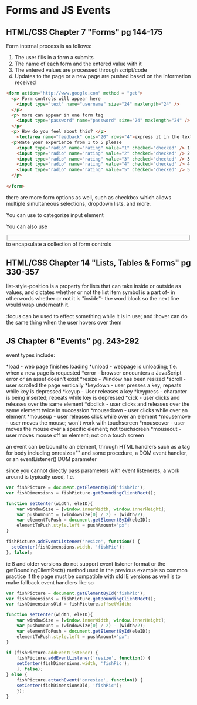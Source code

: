 # Forms and JS Events

## HTML/CSS Chapter 7 "Forms" pg 144-175

Form internal process is as follows:

1. The user fills in a form a submits
2. The name of each form and the entered value with it
3. The entered values are processed through script/code
4. Updates to the page or a new page are pushed based on the information received

```HTML
<form action="http://www.google.com" method = "get">
  <p> Form controls will appear here
    <input type="text" name="username" size="24" maxlength="24" />
  </p>
  <p> more can appear in one form tag
    <input type="password" name="password" size="24" maxlength="24" />
  </p>
  <p> How do you feel about this? </p>
    <textarea name="feedback" cols="20" rows="4">express it in the text box made here</textarea>
  <p>Rate your experience from 1 to 5 please
    <input type="radio" name="rating" value="1" checked="checked" /> 1
    <input type="radio" name="rating" value="2" checked="checked" /> 2
    <input type="radio" name="rating" value="3" checked="checked" /> 3
    <input type="radio" name="rating" value="4" checked="checked" /> 4
    <input type="radio" name="rating" value="5" checked="checked" /> 5
  </p>
  
</form>
```
there are more form options as well, such as checkbox which allows multiple simultaneous selections, dropdown lists, and more.

You can use <label></label> to categorize input element

You can also use <fieldset> </fieldset> to encapsulate a collection of form controls


## HTML/CSS Chapter 14 "Lists, Tables & Forms" pg 330-357

list-style-position is a property for lists that can take inside or outside as values, and dictates whether or not the list item symbol is a part of- in otherwords whether or not it is "inside"- the word block so the next line would wrap underneath it.

:focus can be used to effect something while it is in use; and :hover can do the same thing when the user hovers over them

## JS Chapter 6 "Events" pg. 243-292

event types include:

*load - web page finishes loading
*unload - webpage is unloading; f.e. when a new page is requested
*error - browser encounters a JavaScript error or an asset doesn't exist
*resize - Window has been resized
*scroll - user scrolled the page vertically
*keydown - user presses a key; repeats while key is depressed
*keyup - User releases a key
*keypress - character is being inserted; repeats while key is depressed
*cick - user clicks and releases over the same element
*dbclick - user clicks and releases over the same element twice in succession
*mousedown - user clicks while over an element
*mouseup - user releases click while over an element
*mousemove - user moves the mouse; won't work with touchscreen
*mouseover - user moves the mouse over a specific element; not touchscreen
*mouseout - user moves mouse off an element; not on a touch screen

an event can be bound to an element, through HTML handlers such as a tag for body including onresize="" and some procedure, a DOM event handler, or an eventListener() DOM parameter

since you cannot directly pass parameters with event listeneres, a work around is typically used, f.e.

```JavaScript
var fishPicture = document.getElementById('fishPic');
var fishDimensions = fishPicture.getBoundingClientRect();

function setCenter(width, eleID){
    var windowSize = [window.innerWidth, window.innerHeight];
    var pushAmount = (windowSize[0] / 2) - (width/2);
    var elementToPush = document.getElementById(eleID);
    elementToPush.style.left = pushAmount+"px";
}

fishPicture.addEventListener('resize', function() {
  setCenter(fishDimensions.width, 'fishPic');
}, false);
```

ie 8 and older versions do not support event listener format or the getBoundingClientRect() method used in the previous example so common practice if the page must be compatible with old IE versions as well is to make fallback event handlers like so

```JavaScript
var fishPicture = document.getElementById('fishPic');
var fishDimensions = fishPicture.getBoundingClientRect();
var fishDimensionsOld = fishPicture.offsetWidth;

function setCenter(width, eleID){
    var windowSize = [window.innerWidth, window.innerHeight];
    var pushAmount = (windowSize[0] / 2) - (width/2);
    var elementToPush = document.getElementById(eleID);
    elementToPush.style.left = pushAmount+"px";
}

if (fishPicture.addEventListener) {
    fishPicture.addEventListener('resize', function() {
    setCenter(fishDimensions.width, 'fishPic');
    }, false);
} else {
    fishPicture.attachEvent('onresize', function() {
    setCenter(fishDimensionsOld, 'fishPic');
    });
}
```


